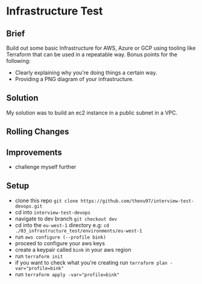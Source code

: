 # Infrastructure Test

## Brief
Build out some basic Infrastructure for AWS, Azure or GCP using tooling like Terraform that can be used in a repeatable way. Bonus points for the following:

* Clearly explaining why you're doing things a certain way.
* Providing a PNG diagram of your infrastructure.

## Solution
My solution was to build an ec2 instance in a public subnet in a VPC.

## Rolling Changes


## Improvements
+ challenge myself further

## Setup
+ clone this repo `git clone https://github.com/thenu97/interview-test-devops.git`
+ cd into `interview-test-devops`
+ navigate to dev branch `git checkout dev`
+ cd into the `eu-west-1` directory e.g: `cd ./03_infrastructure_test/environments/eu-west-1`
+ run `aws configure (--profile bink)`
+ proceed to configure your aws keys
+ create a keypair called `bink` in your aws region
+ run `terraform init`
+ if you want to check what you're creating run `terraform plan -var="profile=bink"`
+ run `terraform apply -var="profile=bink"`